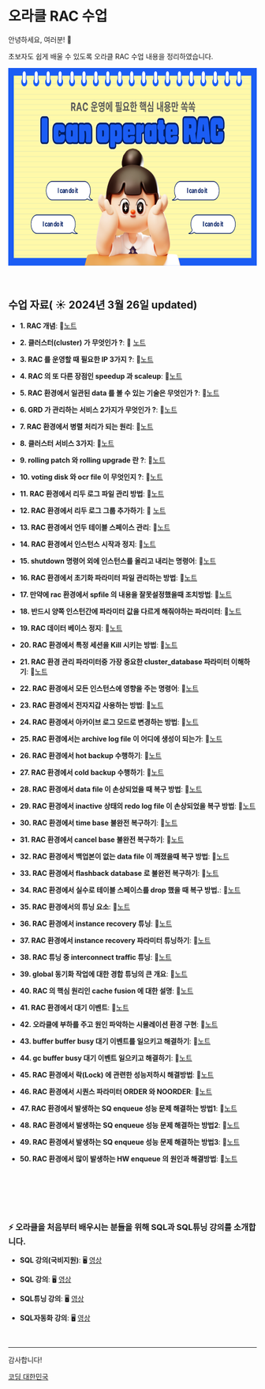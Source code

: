 # 오라클 RAC 수업

안녕하세요, 여러분!  🌟

초보자도 쉽게 배울 수 있도록 오라클 RAC 수업 내용을 정리하였습니다.

<img src="https://github.com/oracleyu01/rac_class/blob/main/001.png?raw=true" width="600" height="400">

&nbsp;

## 수업 자료( ☀️ 2024년 3월 26일 updated)


- **1. RAC 개념**:  📄[노트](https://github.com/oracleyu01/rac_class/blob/main/rac%EA%B0%9C%EB%85%90.md)
  &nbsp;
  
- **2. 클러스터(cluster) 가 무엇인가 ?**: 📄 [노트](https://github.com/oracleyu01/rac_class/blob/main/RAC%ED%95%B5%EC%8B%AC2.%20%ED%81%B4%EB%9F%AC%EC%8A%A4%ED%84%B0(Cluster)%EB%9E%80%20%EB%AC%B4%EC%97%87%EC%9D%B8%EA%B0%80.md)
  
- **3. RAC 를 운영할 때 필요한 IP 3가지 ?**: 📄[노트](https://github.com/oracleyu01/rac_class/blob/main/RAC%ED%95%B5%EC%8B%AC3.%20RAC%20%EB%A5%BC%20%EC%9A%B4%EC%98%81%ED%95%A0%20%EB%95%8C%20%ED%95%84%EC%9A%94%ED%95%9C%20IP%203%EA%B0%80%EC%A7%80.md)
  
- **4. RAC 의 또 다른 장점인 speedup 과 scaleup**: 📄[노트](https://github.com/oracleyu01/rac_class/blob/main/RAC%ED%95%B5%EC%8B%AC4.%20RAC%EC%9D%98%20%EC%B6%94%EA%B0%80%20%EC%9E%A5%EC%A0%90.md)
  
- **5. RAC 환경에서 일관된 data 를 볼 수 있는 기술은 무엇인가 ?**: 📄[노트](https://github.com/oracleyu01/rac_class/blob/main/RAC%20%ED%95%B5%EC%8B%AC5.%20RAC%20%ED%99%98%EA%B2%BD%EC%97%90%EC%84%9C%20%EB%8D%B0%EC%9D%B4%ED%84%B0%20%EC%9D%BC%EA%B4%80%EC%84%B1%EC%9D%84%20%EC%9C%A0%EC%A7%80%ED%95%98%EB%8A%94%20%EA%B8%B0%EC%88%A0.md)
  
- **6. GRD 가 관리하는 서비스 2가지가 무엇인가 ?**: 📄[노트](https://github.com/oracleyu01/rac_class/blob/main/RAC%20%ED%95%B5%EC%8B%AC6.%20GRD%20%EA%B0%80%20%EA%B4%80%EB%A6%AC%ED%95%98%EB%8A%94%20%EC%84%9C%EB%B9%84%EC%8A%A4%202%EA%B0%80%EC%A7%80%EA%B0%80%20%EB%AC%B4%EC%97%87%EC%9D%B8%EA%B0%80.md)
  
- **7. RAC 환경에서 병렬 처리가 되는 원리**: 📄[노트](https://github.com/oracleyu01/rac_class/blob/main/RAC%ED%95%B5%EC%8B%AC7.%20RAC%20%ED%99%98%EA%B2%BD%EC%97%90%EC%84%9C%20%EB%B3%91%EB%A0%AC%20%EC%B2%98%EB%A6%AC%EC%9D%98%20%EC%9B%90%EB%A6%AC.md)
  
- **8. 클러스터 서비스 3가지**: 📄[노트](https://github.com/oracleyu01/rac_class/blob/main/RAC%ED%95%B5%EC%8B%AC8.%20%EC%98%A4%EB%9D%BC%ED%81%B4%20%ED%81%B4%EB%9F%AC%EC%8A%A4%ED%84%B0%20%EC%84%9C%EB%B9%84%EC%8A%A4%EC%9D%98%20%ED%98%9C%ED%83%9D.md)
  
- **9. rolling patch 와 rolling  upgrade 란 ?**: 📄[노트](https://github.com/oracleyu01/rac_class/blob/main/RAC%20%ED%95%B5%EC%8B%AC9.%20rolling%20patch%20%EC%99%80%20rolling%20%20upgrade%20%EB%9E%80.md)
  
- **10. voting  disk 와 ocr file 이 무엇인지 ?**: 📄[노트](https://github.com/oracleyu01/rac_class/blob/main/RAC%20%ED%95%B5%EC%8B%AC10.%20Voting%20Disk%EC%99%80%20OCR%20File%EC%9D%98%20%EC%97%AD%ED%95%A0.md)
  
- **11.  RAC 환경에서 리두 로그 파일 관리 방법**: 📄[노트](https://github.com/oracleyu01/rac_class/blob/main/RAC%20%ED%95%B5%EC%8B%AC11.%20RAC%20%ED%99%98%EA%B2%BD%EC%97%90%EC%84%9C%20%EB%A6%AC%EB%91%90%20%EB%A1%9C%EA%B7%B8%20%ED%8C%8C%EC%9D%BC%20%EA%B4%80%EB%A6%AC%20%EB%B0%A9%EB%B2%95.md)
  
- **12. RAC 환경에서 리두 로그 그룹 추가하기**: 📄 [노트](https://github.com/oracleyu01/rac_class/blob/main/RAC%20%ED%95%B5%EC%8B%AC12.%20RAC%20%ED%99%98%EA%B2%BD%EC%97%90%EC%84%9C%20%EB%A6%AC%EB%91%90%20%EB%A1%9C%EA%B7%B8%20%ED%8C%8C%EC%9D%BC%20%EC%B6%94%EA%B0%80%ED%95%98%EA%B8%B0.md)
  
- **13. RAC 환경에서 언두 테이블 스페이스 관리**: 📄[노트](https://github.com/oracleyu01/rac_class/blob/main/RAC%20%ED%95%B5%EC%8B%AC13.%20RAC%20%ED%99%98%EA%B2%BD%EC%97%90%EC%84%9C%20%EC%96%B8%EB%91%90%20%ED%85%8C%EC%9D%B4%EB%B8%94%20%EC%8A%A4%ED%8E%98%EC%9D%B4%EC%8A%A4%20%EA%B4%80%EB%A6%AC.md)
  
- **14. RAC 환경에서 인스턴스 시작과 정지**: 📄[노트](https://github.com/oracleyu01/rac_class/blob/main/RAC%20%ED%95%B5%EC%8B%AC14.%20RAC%20%ED%99%98%EA%B2%BD%EC%97%90%EC%84%9C%20%EC%9D%B8%EC%8A%A4%ED%84%B4%EC%8A%A4%20%EC%8B%9C%EC%9E%91%EA%B3%BC%20%EC%A0%95%EC%A7%802.md)
  
- **15. shutdown 명령어 외에 인스턴스를 올리고 내리는 명령어**: 📄[노트](https://github.com/oracleyu01/rac_class/blob/main/RAC%20%ED%95%B5%EC%8B%AC15.%20srvctl%20%EB%AA%85%EB%A0%B9%EC%96%B4%20%EC%82%AC%EC%9A%A9%EB%B2%95.md)
  
- **16. RAC 환경에서 초기화 파라미터 파일 관리하는 방법**: 📄[노트](https://github.com/oracleyu01/rac_class/blob/main/RAC%20%ED%95%B5%EC%8B%AC16.%20RAC%20%ED%99%98%EA%B2%BD%EC%97%90%EC%84%9C%20%EC%B4%88%EA%B8%B0%ED%99%94%20%ED%8C%8C%EB%9D%BC%EB%AF%B8%ED%84%B0%20%ED%8C%8C%EC%9D%BC%20%EA%B4%80%EB%A6%AC.md)
  
- **17. 만약에 rac 환경에서 spfile 의 내용을 잘못설정했을때 조치방법**: 📄[노트](https://github.com/oracleyu01/rac_class/blob/main/%EC%98%88%EC%A0%9C17.%20%EB%A7%8C%EC%95%BD%EC%97%90%20rac%20%ED%99%98%EA%B2%BD%EC%97%90%EC%84%9C%20spfile%20%EC%9D%98%20%EB%82%B4%EC%9A%A9%EC%9D%84%20%EC%9E%98%EB%AA%BB%EC%84%A4%EC%A0%95%ED%96%88%EC%9D%84%EB%95%8C%20%EC%A1%B0%EC%B9%98%EB%B0%A9%EB%B2%95.txt)
  
- **18. 반드시 양쪽 인스턴간에 파라미터 값을 다르게 해줘야하는 파라미터**: 📄[노트](https://github.com/oracleyu01/rac_class/blob/main/%EC%98%88%EC%A0%9C18.%20%20%EB%B0%98%EB%93%9C%EC%8B%9C%20%EC%96%91%EC%AA%BD%20%EC%9D%B8%EC%8A%A4%ED%84%B4%EA%B0%84%EC%97%90%20%ED%8C%8C%EB%9D%BC%EB%AF%B8%ED%84%B0%20%EA%B0%92%EC%9D%84%20%EB%8B%A4%EB%A5%B4%EA%B2%8C%20%ED%95%B4%EC%A4%98%EC%95%BC%ED%95%98%EB%8A%94%20%ED%8C%8C%EB%9D%BC%EB%AF%B8%ED%84%B0.txt)
  
- **19. RAC 데이터 베이스 정지**: 📄[노트](https://github.com/oracleyu01/rac_class/blob/main/%EC%98%88%EC%A0%9C19.%20%20RAC%20%EB%8D%B0%EC%9D%B4%ED%84%B0%20%EB%B2%A0%EC%9D%B4%EC%8A%A4%20%EC%A0%95%EC%A7%80.txt)
  
- **20. RAC 환경에서 특정 세션을 Kill 시키는 방법**: 📄[노트](https://github.com/oracleyu01/rac_class/blob/main/%EC%98%88%EC%A0%9C20.%20%20RAC%20%ED%99%98%EA%B2%BD%EC%97%90%EC%84%9C%20%ED%8A%B9%EC%A0%95%20%EC%84%B8%EC%85%98%EC%9D%84%20Kill%20%EC%8B%9C%ED%82%A4%EB%8A%94%20%EB%B0%A9%EB%B2%95.txt)
  
- **21. RAC 환경 관리 파라미터중 가장 중요한 cluster_database 파라미터 이해하기**: 📄[노트](https://github.com/oracleyu01/rac_class/blob/main/%EC%98%88%EC%A0%9C21.%20%20RAC%20%ED%99%98%EA%B2%BD%20%EA%B4%80%EB%A6%AC%20%ED%8C%8C%EB%9D%BC%EB%AF%B8%ED%84%B0%EC%A4%91%20%EA%B0%80%EC%9E%A5%20%EC%A4%91%EC%9A%94%ED%95%9C%20cluster_database%20%ED%8C%8C%EB%9D%BC%EB%AF%B8%ED%84%B0%20%EC%9D%B4%ED%95%B4%ED%95%98%EA%B8%B0.txt)

- **22. RAC 환경에서 모든 인스턴스에 영향을 주는 명령어**: 📄[노트](https://github.com/oracleyu01/rac_class/blob/main/%EC%98%88%EC%A0%9C22.%20RAC%20%ED%99%98%EA%B2%BD%EC%97%90%EC%84%9C%20%EB%AA%A8%EB%93%A0%20%EC%9D%B8%EC%8A%A4%ED%84%B4%EC%8A%A4%EC%97%90%20%EC%98%81%ED%96%A5%EC%9D%84%20%EC%A3%BC%EB%8A%94%20%EB%AA%85%EB%A0%B9%EC%96%B4.txt)
- **23. RAC 환경에서 전자지갑 사용하는 방법**: 📄[노트](https://github.com/oracleyu01/rac_class/blob/main/%EC%98%88%EC%A0%9C23.%20%20RAC%20%ED%99%98%EA%B2%BD%EC%97%90%EC%84%9C%20%EC%A0%84%EC%9E%90%EC%A7%80%EA%B0%91%20%EC%82%AC%EC%9A%A9%ED%95%98%EB%8A%94%20%EB%B0%A9%EB%B2%95.txt)
- **24. RAC 환경에서 아카이브 로그 모드로 변경하는 방법**: 📄[노트](https://github.com/oracleyu01/rac_class/blob/main/%EC%98%88%EC%A0%9C24.%20RAC%20%ED%99%98%EA%B2%BD%EC%97%90%EC%84%9C%20%EC%95%84%EC%B9%B4%EC%9D%B4%EB%B8%8C%20%EB%A1%9C%EA%B7%B8%20%EB%AA%A8%EB%93%9C%EB%A1%9C%20%EB%B3%80%EA%B2%BD%ED%95%98%EB%8A%94%20%EB%B0%A9%EB%B2%95.txt)
- **25. RAC 환경에서는 archive log file 이 어디에 생성이 되는가**: 📄[노트](https://github.com/oracleyu01/rac_class/blob/main/%EC%98%88%EC%A0%9C24.%20RAC%20%ED%99%98%EA%B2%BD%EC%97%90%EC%84%9C%20%EC%95%84%EC%B9%B4%EC%9D%B4%EB%B8%8C%20%EB%A1%9C%EA%B7%B8%20%EB%AA%A8%EB%93%9C%EB%A1%9C%20%EB%B3%80%EA%B2%BD%ED%95%98%EB%8A%94%20%EB%B0%A9%EB%B2%95.txt)
- **26. RAC 환경에서 hot backup 수행하기**: 📄[노트](https://github.com/oracleyu01/rac_class/blob/main/%EC%98%88%EC%A0%9C26.%20%20RAC%20%ED%99%98%EA%B2%BD%EC%97%90%EC%84%9C%20hot%20backup.txt)
- **27. RAC 환경에서 cold backup  수행하기**: 📄[노트](https://github.com/oracleyu01/rac_class/blob/main/%EC%98%88%EC%A0%9C27.%20%20RAC%20%ED%99%98%EA%B2%BD%EC%97%90%EC%84%9C%20cold%20backup%20%20%EC%88%98%ED%96%89%ED%95%98%EA%B8%B0.txt)
- **28. RAC 환경에서 data file 이 손상되었을 때 복구 방법**: 📄[노트](https://github.com/oracleyu01/rac_class/blob/main/%EC%98%88%EC%A0%9C28.%20%20RAC%20%ED%99%98%EA%B2%BD%EC%97%90%EC%84%9C%20data%20file%20%EC%9D%B4%20%EC%86%90%EC%83%81%EB%90%98%EC%97%88%EC%9D%84%20%EB%95%8C%20%EB%B3%B5%EA%B5%AC%20%EB%B0%A9%EB%B2%95.txt)
- **29. RAC 환경에서 inactive 상태의 redo log file 이 손상되었을 복구 방법**: 📄[노트](https://github.com/oracleyu01/rac_class/blob/main/%EC%98%88%EC%A0%9C29.%20%20RAC%20%ED%99%98%EA%B2%BD%EC%97%90%EC%84%9C%20inactive%20%EC%83%81%ED%83%9C%EC%9D%98%20redo%20log%20file%20%EC%9D%B4%20%EC%86%90%EC%83%81%EB%90%98%EC%97%88%EC%9D%84%20%EB%B3%B5%EA%B5%AC%20%EB%B0%A9%EB%B2%95.txt)
- **30. RAC 환경에서  time base 불완전 복구하기**: 📄[노트](https://github.com/oracleyu01/rac_class/blob/main/%EC%98%88%EC%A0%9C30.%20%20RAC%20%ED%99%98%EA%B2%BD%EC%97%90%EC%84%9C%20%20time%20base%20%EB%B6%88%EC%99%84%EC%A0%84%20%EB%B3%B5%EA%B5%AC%ED%95%98%EA%B8%B0.txt)
- **31. RAC 환경에서  cancel base 불완전 복구하기**: 📄[노트](https://github.com/oracleyu01/rac_class/blob/main/%EC%98%88%EC%A0%9C31.%20%20RAC%20%ED%99%98%EA%B2%BD%EC%97%90%EC%84%9C%20%20cancel%20base%20%EB%B6%88%EC%99%84%EC%A0%84%20%EB%B3%B5%EA%B5%AC%ED%95%98%EA%B8%B0.txt)
- **32. RAC 환경에서 백업본이 없는 data file 이 깨졌을때 복구 방법**: 📄[노트](https://github.com/oracleyu01/rac_class/blob/main/%EC%98%88%EC%A0%9C32.%20%20RAC%20%ED%99%98%EA%B2%BD%EC%97%90%EC%84%9C%20%EB%B0%B1%EC%97%85%EB%B3%B8%EC%9D%B4%20%EC%97%86%EB%8A%94%20data%20file%20%EC%9D%B4%20%EA%B9%A8%EC%A1%8C%EC%9D%84%EB%95%8C%20%EB%B3%B5%EA%B5%AC%20%EB%B0%A9%EB%B2%95.txt)
- **33. RAC 환경에서 flashback  database 로 불완전 복구하기**: 📄[노트](https://github.com/oracleyu01/rac_class/blob/main/%EC%98%88%EC%A0%9C33.%20%20RAC%20%ED%99%98%EA%B2%BD%EC%97%90%EC%84%9C%20flashback%20%20database%20%EB%A1%9C%20%EB%B6%88%EC%99%84%EC%A0%84%20%EB%B3%B5%EA%B5%AC%ED%95%98%EA%B8%B0.txt)
- **34. RAC 환경에서 실수로 테이블 스페이스를 drop 했을 때 복구 방법.**: 📄[노트](https://github.com/oracleyu01/rac_class/blob/main/%EC%98%88%EC%A0%9C34.%20%20RAC%20%ED%99%98%EA%B2%BD%EC%97%90%EC%84%9C%20%EC%8B%A4%EC%88%98%EB%A1%9C%20%ED%85%8C%EC%9D%B4%EB%B8%94%20%EC%8A%A4%ED%8E%98%EC%9D%B4%EC%8A%A4%EB%A5%BC%20drop%20%ED%96%88%EC%9D%84%20%EB%95%8C%20%EB%B3%B5%EA%B5%AC%20%EB%B0%A9%EB%B2%95.txt)
- **35. RAC 환경에서의 튜닝 요소**: 📄[노트](https://github.com/oracleyu01/rac_class/blob/main/%EC%98%88%EC%A0%9C35.%20%20RAC%20%ED%99%98%EA%B2%BD%EC%97%90%EC%84%9C%EC%9D%98%20%ED%8A%9C%EB%8B%9D%20%EC%9A%94%EC%86%8C.txt)
- **36. RAC 환경에서 instance recovery 튜닝**: 📄[노트](https://github.com/oracleyu01/rac_class/blob/main/%EC%98%88%EC%A0%9C36.%20%20RAC%20%ED%99%98%EA%B2%BD%EC%97%90%EC%84%9C%20instance%20recovery%20%ED%8A%9C%EB%8B%9D.txt)
- **37. RAC 환경에서 instance recovery 파라미터 튜닝하기**: 📄[노트](https://github.com/oracleyu01/rac_class/blob/main/%EC%98%88%EC%A0%9C37.%20%20RAC%20%EC%9D%98%20instance%20%20recovery%20%20%20%ED%8C%8C%EB%9D%BC%EB%AF%B8%ED%84%B0%20%20%20%ED%8A%9C%EB%8B%9D%ED%95%98%EA%B8%B0.txt)
- **38. RAC 튜닝 중 interconnect  traffic 튜닝**: 📄[노트](https://github.com/oracleyu01/rac_class/blob/main/%EC%98%88%EC%A0%9C38.%20%20RAC%20%ED%8A%9C%EB%8B%9D%20%EC%A4%91%20interconnect%20%20traffic%20%ED%8A%9C%EB%8B%9D.txt)
- **39. global  동기화 작업에 대한 경합 튜닝의 큰 개요**: 📄[노트](https://github.com/oracleyu01/rac_class/blob/main/%EC%98%88%EC%A0%9C39.%20%20global%20%20%EB%8F%99%EA%B8%B0%ED%99%94%20%EC%9E%91%EC%97%85%EC%97%90%20%EB%8C%80%ED%95%9C%20%EA%B2%BD%ED%95%A9%20%ED%8A%9C%EB%8B%9D%EC%9D%98%20%ED%81%B0%20%EA%B0%9C%EC%9A%94.txt)
- **40. RAC 의 핵심 원리인 cache fusion 에 대한 설명**: 📄[노트](https://github.com/oracleyu01/rac_class/blob/main/%EC%98%88%EC%A0%9C40.%20%20RAC%20%EC%9D%98%20%ED%95%B5%EC%8B%AC%20%EC%9B%90%EB%A6%AC%EC%9D%B8%20cache%20fusion%20%EC%97%90%20%EB%8C%80%ED%95%9C%20%EC%84%A4%EB%AA%85.txt)
- **41. RAC 환경에서 대기 이벤트**: 📄[노트](https://github.com/oracleyu01/rac_class/blob/main/%EC%98%88%EC%A0%9C41.%20RAC%20%20%ED%99%98%EA%B2%BD%EC%97%90%EC%84%9C%20%EB%8C%80%EA%B8%B0%20%EC%9D%B4%EB%B2%A4%ED%8A%B8.txt)
- **42. 오라클에 부하를 주고 원인 파악하는 시물레이션 환경 구현**: 📄[노트](https://github.com/oracleyu01/rac_class/blob/main/%EC%98%88%EC%A0%9C42.%20%EC%98%A4%EB%9D%BC%ED%81%B4%EC%97%90%20%EB%B6%80%ED%95%98%EB%A5%BC%20%EC%A3%BC%EA%B3%A0%20%EC%9B%90%EC%9D%B8%20%ED%8C%8C%EC%95%85%ED%95%98%EB%8A%94%20%EC%8B%9C%EB%AC%BC%EB%A0%88%EC%9D%B4%EC%85%98%20%ED%99%98%EA%B2%BD%20%EA%B5%AC%ED%98%84.txt)
- **43. buffer buffer busy 대기 이벤트를 일으키고 해결하기**: 📄[노트](https://github.com/oracleyu01/rac_class/blob/main/%EC%98%88%EC%A0%9C43.%20%20buffer%20buffer%20busy%20%EB%8C%80%EA%B8%B0%20%EC%9D%B4%EB%B2%A4%ED%8A%B8%EB%A5%BC%20%EC%9D%BC%EC%9C%BC%ED%82%A4%EA%B3%A0%20%ED%95%B4%EA%B2%B0%ED%95%98%EA%B8%B0.txt)
- **44. gc buffer  busy  대기 이벤트 일으키고 해결하기**: 📄[노트](https://github.com/oracleyu01/rac_class/blob/main/%EC%98%88%EC%A0%9C44.%20%20gc%20buffer%20%20busy%20%20%EB%8C%80%EA%B8%B0%20%EC%9D%B4%EB%B2%A4%ED%8A%B8%20%EC%9D%BC%EC%9C%BC%ED%82%A4%EA%B3%A0%20%ED%95%B4%EA%B2%B0%ED%95%98%EA%B8%B0.txt)
- **45. RAC 환경에서 락(Lock) 에 관련한 성능저하시 해결방법**: 📄[노트](https://github.com/oracleyu01/rac_class/blob/main/%EC%98%88%EC%A0%9C45.%20%20RAC%20%ED%99%98%EA%B2%BD%EC%97%90%EC%84%9C%20%EB%9D%BD(Lock)%20%EC%97%90%20%EA%B4%80%EB%A0%A8%ED%95%9C%20%EC%84%B1%EB%8A%A5%EC%A0%80%ED%95%98%EC%8B%9C%20%ED%95%B4%EA%B2%B0%EB%B0%A9%EB%B2%95.txt)
- **46. RAC 환경에서 시퀀스 파라미터 ORDER 와 NOORDER**: 📄[노트](https://github.com/oracleyu01/rac_class/blob/main/%EC%98%88%EC%A0%9C46.%20%20RAC%20%ED%99%98%EA%B2%BD%EC%97%90%EC%84%9C%20%EC%8B%9C%ED%80%80%EC%8A%A4%20%ED%8C%8C%EB%9D%BC%EB%AF%B8%ED%84%B0%20ORDER%20%EC%99%80%20NOORDER.txt)
- **47. RAC 환경에서  발생하는 SQ  enqueue 성능 문제 해결하는 방법1**: 📄[노트](https://github.com/oracleyu01/rac_class/blob/main/%EC%98%88%EC%A0%9C47.RAC%20%ED%99%98%EA%B2%BD%EC%97%90%EC%84%9C%20%20%EB%B0%9C%EC%83%9D%ED%95%98%EB%8A%94%20SQ%20%20enqueue%20%EC%84%B1%EB%8A%A5%20%EB%AC%B8%EC%A0%9C%20%ED%95%B4%EA%B2%B0%ED%95%98%EB%8A%94%20%EB%B0%A9%EB%B2%951.txt)
- **48. RAC 환경에서  발생하는 SQ  enqueue 성능 문제 해결하는 방법2**: 📄[노트](https://github.com/oracleyu01/rac_class/blob/main/%EC%98%88%EC%A0%9C48.%20%20RAC%20%ED%99%98%EA%B2%BD%EC%97%90%EC%84%9C%20%20%EB%B0%9C%EC%83%9D%ED%95%98%EB%8A%94%20SQ%20%20enqueue%20%EC%84%B1%EB%8A%A5%20%EB%AC%B8%EC%A0%9C%20%ED%95%B4%EA%B2%B0%ED%95%98%EB%8A%94%20%EB%B0%A9%EB%B2%952.txt)
- **49. RAC 환경에서  발생하는 SQ  enqueue 성능 문제 해결하는 방법3**: 📄[노트](https://github.com/oracleyu01/rac_class/blob/main/%EC%98%88%EC%A0%9C49.%20%20RAC%20%ED%99%98%EA%B2%BD%EC%97%90%EC%84%9C%20%20%EB%B0%9C%EC%83%9D%ED%95%98%EB%8A%94%20SQ%20%20enqueue%20%EC%84%B1%EB%8A%A5%20%EB%AC%B8%EC%A0%9C%20%ED%95%B4%EA%B2%B0%ED%95%98%EB%8A%94%20%EB%B0%A9%EB%B2%953.txt)
- **50. RAC 환경에서 많이 발생하는 HW enqueue 의 원인과 해결방법**: 📄[노트](https://github.com/oracleyu01/rac_class/blob/main/%EC%98%88%EC%A0%9C50.%20%20RAC%20%ED%99%98%EA%B2%BD%EC%97%90%EC%84%9C%20%EB%A7%8E%EC%9D%B4%20%EB%B0%9C%EC%83%9D%ED%95%98%EB%8A%94%20HW%20enqueue%20%EC%9D%98%20%EC%9B%90%EC%9D%B8%EA%B3%BC%20%ED%95%B4%EA%B2%B0%EB%B0%A9%EB%B2%95.txt)



   &nbsp;
  
  &nbsp;
  
  &nbsp;
 
### ⚡ 오라클을 처음부터 배우시는 분들을 위해 SQL과 SQL튜닝 강의를 소개합니다.


- **SQL 강의(국비지원)**:  🖥️ [영상](https://www.e-itwill.com/course/course_view.jsp?id=121&ch=course&cid=&s_style=gallery&scid=&s_field=&s_keyword=)  

- **SQL 강의**:  🖥️ [영상](https://easyupclass.e-itwill.com/course/course_view.jsp?id=22&cid=123&ch=course)  

- **SQL튜닝 강의**:  🖥️ [영상](https://easyupclass.e-itwill.com/course/course_view.jsp?id=69&cid=155)

- **SQL자동화 강의**:  🖥️ [영상](https://easyupclass.e-itwill.com/course/course_view.jsp?id=447&cid=28)  

&nbsp;


---

감사합니다!

[코딩 대한민국](https://codingkorea.example.com)
